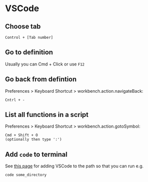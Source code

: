 # VSCode

## Choose tab

```text
Control + [Tab number]
```

## Go to definition

Usually you can Cmd + Click or use `F12`

## Go back from defintion

Preferences > Keyboard Shortcut > workbench.action.navigateBack:

```text
Cntrl + -
```

## List all functions in a script

Preferences > Keyboard Shortcut > workbench.action.gotoSymbol:

```text
Cmd + Shift + O
(optionally then type ':')
```

## Add `code` to terminal

See [this page](https://code.visualstudio.com/docs/setup/mac) for adding VSCode to the path so that you can run e.g.

```bash
code some_directory
```
